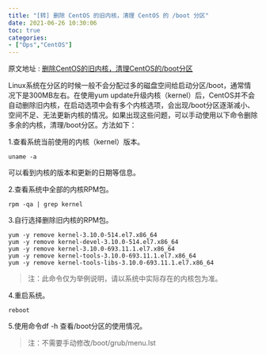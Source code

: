```yaml
---
title: "[转] 删除 CentOS 的旧内核，清理 CentOS 的 /boot 分区"
date: 2021-06-26 10:30:06
toc: true
categories:
- ["Ops","CentOS"]
---
```


原文地址 : [删除CentOS的旧内核，清理CentOS的/boot分区](https://qiaodahai.com/centos-boot-partition.html)

Linux系统在分区的时候一般不会分配过多的磁盘空间给启动分区/boot，通常情况下是300MB左右。在使用yum update升级内核（kernel）后，CentOS并不会自动删除旧内核，在启动选项中会有多个内核选项，会出现/boot分区逐渐减小、空间不足、无法更新内核的情况。如果出现这些问题，可以手动使用以下命令删除多余的内核，清理/boot分区。方法如下：

1.查看系统当前使用的内核（kernel）版本。




```
uname -a
```

可以看到内核的版本和更新的日期等信息。

2.查看系统中全部的内核RPM包。

```
rpm -qa | grep kernel
```

3.自行选择删除旧内核的RPM包。

```
yum -y remove kernel-3.10.0-514.el7.x86_64
yum -y remove kernel-devel-3.10.0-514.el7.x86_64
yum -y remove kernel-3.10.0-693.11.1.el7.x86_64
yum -y remove kernel-tools-3.10.0-693.11.1.el7.x86_64
yum -y remove kernel-tools-libs-3.10.0-693.11.1.el7.x86_64
```

> 注：此命令仅为举例说明，请以系统中实际存在的内核包为准。


4.重启系统。

```
reboot
```

5.使用命令df -h 查看/boot分区的使用情况。

> 注：不需要手动修改/boot/grub/menu.lst

